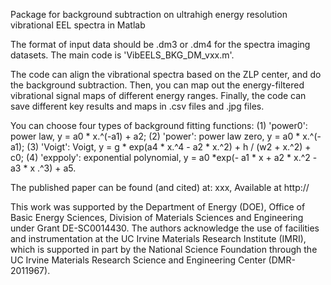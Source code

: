 Package for background subtraction on ultrahigh energy resolution vibrational EEL spectra in Matlab

The format of input data should be .dm3 or .dm4 for the spectra imaging datasets. The main code is 'VibEELS_BKG_DM_vxx.m'.

The code can align the vibrational spectra based on the ZLP center, and do the background subtraction. Then, you can map out the energy-filtered vibrational signal maps of different energy ranges. Finally, the code can save different key results and maps in .csv files and .jpg files.

You can choose four types of background fitting functions: (1) 'power0': power law, y = a0 * x.^(-a1) + a2; (2) 'power': power law zero, y = a0 * x.^(-a1); (3) 'Voigt': Voigt, y = g * exp(a4 * x.^4 - a2 * x.^2) + h / (w2 + x.^2) + c0; (4) 'exppoly': exponential polynomial, y = a0 *exp(- a1 * x + a2 * x.^2 - a3 * x .^3) + a5.

The published paper can be found (and cited) at: xxx, Available at http://

This work was supported by the Department of Energy (DOE), Office of Basic Energy Sciences, Division of Materials Sciences and Engineering under Grant DE-SC0014430. The authors acknowledge the use of facilities and instrumentation at the UC Irvine Materials Research Institute (IMRI), which is supported in part by the National Science Foundation through the UC Irvine Materials Research Science and Engineering Center (DMR-2011967).